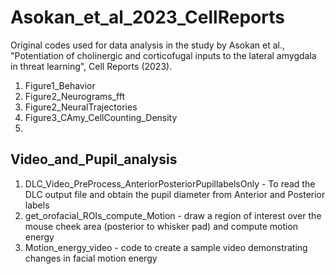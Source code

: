 # Asokan_et_al_2023_CellReports
Original codes used for data analysis in the study by Asokan et al., "Potentiation of cholinergic and corticofugal inputs to the lateral amygdala in threat learning", Cell Reports (2023).

1) Figure1_Behavior
2) Figure2_Neurograms_fft
3) Figure2_NeuralTrajectories
4) Figure3_CAmy_CellCounting_Density
5)  

## Video_and_Pupil_analysis

1) DLC_Video_PreProcess_AnteriorPosteriorPupillabelsOnly - To read the DLC output file and obtain the pupil diameter from Anterior and Posterior labels
2) get_orofacial_ROIs_compute_Motion - draw a region of interest over the mouse cheek area (posterior to whisker pad) and compute motion energy
3) Motion_energy_video - code to create a sample video demonstrating changes in facial motion energy

